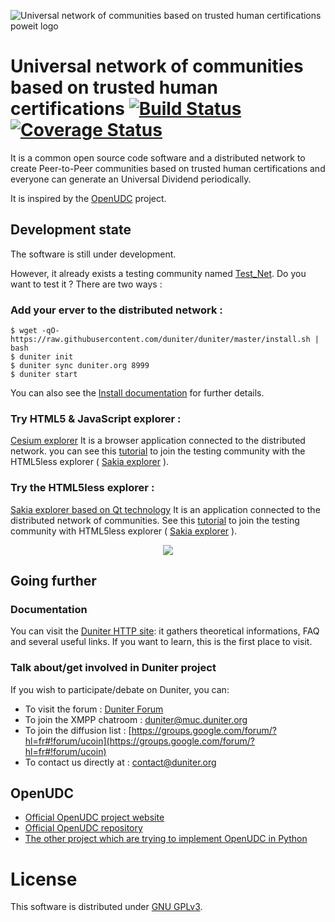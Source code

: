 ![Universal network of communities based on trusted human certifications poweit logo](https://ipfs.pics/ipfs/QmUK7u7M1tszJZ9fo5Y22jYAP5PiEGNF3Fo2GtUd6WPWAE)

# Universal network of communities based on trusted human certifications [![Build Status](https://api.travis-ci.org/duniter/duniter.png)](https://travis-ci.org/duniter/duniter) [![Coverage Status](https://coveralls.io/repos/duniter/duniter/badge.svg?branch=master&service=github)](https://coveralls.io/github/duniter/duniter?branch=master)

It is a common open source code software and a distributed network to create Peer-to-Peer communities based on trusted human certifications and everyone can generate an Universal Dividend periodically.

It is inspired by the [OpenUDC](https://github.com/Open-UDC/open-udc) project.

## Development state

The software is still under development.

However, it already exists a testing community named [Test_Net](https://forum.duniter.org/t/join-our-new-testnet-currency/813). Do you want to test it ? There are two ways :

### Add your erver to the distributed network :

```
$ wget -qO- https://raw.githubusercontent.com/duniter/duniter/master/install.sh | bash
$ duniter init
$ duniter sync duniter.org 8999
$ duniter start
```

You can also see the [Install documentation](https://github.com/duniter/duniter/wiki/Install-Duniter-node) for further details.

### Try HTML5 & JavaScript explorer :

[Cesium explorer](http://cesium.duniter.fr)
It is a browser application connected to the distributed network. 
you can see this [tutorial](https://forum.duniter.org/t/join-our-new-testnet-currency/813) to join the testing community with the HTML5less explorer ( [Sakia explorer](http://sakia-wallet.org) ).

### Try the HTML5less explorer :

[Sakia explorer based on Qt technology](http://sakia-wallet.org)
It is an application connected to the distributed network of communities.
See this [tutorial](https://forum.duniter.org/t/join-our-new-testnet-currency/813) to join the testing community with HTML5less explorer ( [Sakia explorer](http://sakia-wallet.org) ).

<p align="center"> <img src="http://sakia-wallet.org/img/Dividends.png" /> </p>


## Going further

### Documentation

You can visit the [Duniter HTTP site](https://duniter.org): it gathers theoretical informations, FAQ and several useful links. If you want to learn, this is the first place to visit.

### Talk about/get involved in Duniter project

If you wish to participate/debate on Duniter, you can:

* To visit the forum : [Duniter Forum](http://forum.duniter.org)
* To join the XMPP chatroom : [duniter@muc.duniter.org](https://jappix.com)
* To join the diffusion list : [https://groups.google.com/forum/?hl=fr#!forum/ucoin](https://groups.google.com/forum/?hl=fr#!forum/ucoin)
* To contact us directly at : [contact@duniter.org](mailto:contact@duniter.org)


## OpenUDC

* [Official OpenUDC project website](http://www.openudc.org)
* [Official OpenUDC repository](https://github.com/Open-UDC/open-udc)
* [The other project which are trying to implement OpenUDC in Python](https://github.com/canercandan/django-openudc)

# License

This software is distributed under [GNU GPLv3](https://raw.github.com/duniter/duniter/master/LICENSE).
